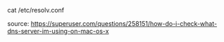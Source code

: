 cat /etc/resolv.conf

source:
https://superuser.com/questions/258151/how-do-i-check-what-dns-server-im-using-on-mac-os-x